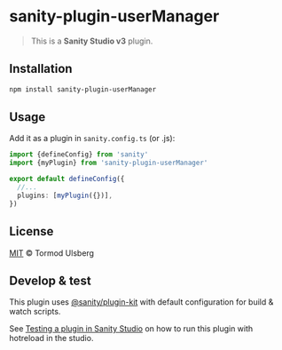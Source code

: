 # sanity-plugin-userManager

> This is a **Sanity Studio v3** plugin.

## Installation

```sh
npm install sanity-plugin-userManager
```

## Usage

Add it as a plugin in `sanity.config.ts` (or .js):

```ts
import {defineConfig} from 'sanity'
import {myPlugin} from 'sanity-plugin-userManager'

export default defineConfig({
  //...
  plugins: [myPlugin({})],
})
```

## License

[MIT](LICENSE) © Tormod Ulsberg

## Develop & test

This plugin uses [@sanity/plugin-kit](https://github.com/sanity-io/plugin-kit)
with default configuration for build & watch scripts.

See [Testing a plugin in Sanity Studio](https://github.com/sanity-io/plugin-kit#testing-a-plugin-in-sanity-studio)
on how to run this plugin with hotreload in the studio.
